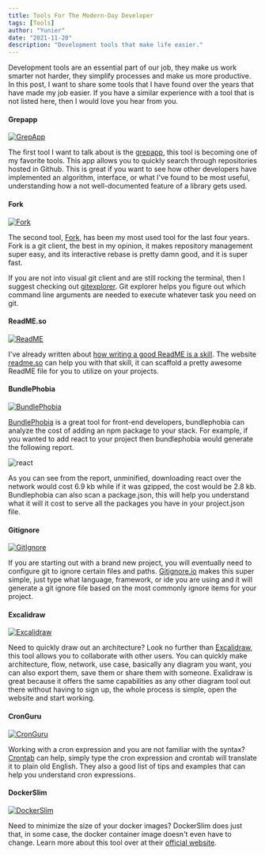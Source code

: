 ```yaml
---
title: Tools For The Modern-Day Developer
tags: [Tools]
author: "Yunier"
date: "2021-11-20"
description: "Development tools that make life easier."
---
```


Development tools are an essential part of our job, they make us work smarter not harder, they simplify processes and make us more productive. In this post, I want to share some tools that I have found over the years that have made my job easier. If you have a similar experience with a tool that is not listed here, then I would love you hear from you.

#### Grepapp

[![GrepApp](/post/2021/tools-for-the-modern-developer/grepapp.png)](https://grep.app/)

The first tool I want to talk about is the [grepapp](https://grep.app/), this tool is becoming one of my favorite tools. This app allows you to quickly search through repositories hosted in Github. This is great if you want to see how other developers have implemented an algorithm, interface, or what I've found to be most useful, understanding how a not well-documented feature of a library gets used.

#### Fork

[![Fork](/post/2021/tools-for-the-modern-developer/fork.png)](https://fork.dev/)

The second tool, [Fork](https://fork.dev/), has been my most used tool for the last four years. Fork is a git client, the best in my opinion, it makes repository management super easy, and its interactive rebase is pretty damn good, and it is super fast.  

If you are not into visual git client and are still rocking the terminal, then I suggest checking out [gitexplorer](https://gitexplorer.com/). Git explorer helps you figure out which command line arguments are needed to execute whatever task you need on git.

#### ReadME.so

[![ReadME](/post/2021/tools-for-the-modern-developer/ReadME.png)](https://readme.so/)

I've already written about [how writing a good ReadME is a skill](/post/2021/writing-a-good-readme-is-a-skill/index/). The website [readme.so](https://readme.so/) can help you with that skill, it can scaffold a pretty awesome ReadME file for you to utilize on your projects.

#### BundlePhobia

[![BundlePhobia](/post/2021/tools-for-the-modern-developer/bundlephobia.png)](https://bundlephobia.com/)

[BundlePhobia](https://bundlephobia.com/) is a great tool for front-end developers, bundlephobia can analyze the cost of adding an npm package to your stack. For example, if you wanted to add react to your project then bundlephobia would generate the following report.

![react](/post/2021/tools-for-the-modern-developer/react-bundlephobia.png)

As you can see from the report, unminified, downloading react over the network would cost 6.9 kb while if it was gzipped, the cost would be 2.8 kb. Bundlephobia can also scan a package.json, this will help you understand what it will it cost to serve all the packages you have in your project.json file.

#### Gitignore

[![GitIgnore](/post/2021/tools-for-the-modern-developer/gitignore.png)](https://www.toptal.com/developers/gitignore)

If you are starting out with a brand new project, you will eventually need to configure git to ignore certain files and paths. [Gitignore.io](https://www.toptal.com/developers/gitignore) makes this super simple, just type what language, framework, or ide you are using and it will generate a git ignore file based on the most commonly ignore items for your project.

#### Excalidraw

[![Excalidraw](/post/2021/tools-for-the-modern-developer/1500x500.jpg)](https://excalidraw.com/)

Need to quickly draw out an architecture? Look no further than [Excalidraw](https://excalidraw.com/), this tool allows you to collaborate with other users. You can quickly make architecture, flow, network, use case, basically any diagram you want, you can also export them, save them or share them with someone. Exalidraw is great because it offers the same capabilities as any other diagram tool out there without having to sign up, the whole process is simple, open the website and start working.

#### CronGuru

[![CronGuru](/post/2021/tools-for-the-modern-developer/conguru.png)](https://crontab.guru/)

Working with a cron expression and you are not familiar with the syntax? [Crontab](https://crontab.guru/) can help, simply type the cron expression and crontab will translate it to plain old English. They also a good list of tips and examples that can help you understand cron expressions.

#### DockerSlim

[![DockerSlim](/post/2021/tools-for-the-modern-developer/dockerslim.png)](https://dockersl.im/)

Need to minimize the size of your docker images? DockerSlim does just that, in some case, the docker container image doesn't even have to change. Learn more about this tool over at their [official website](https://dockersl.im/).
